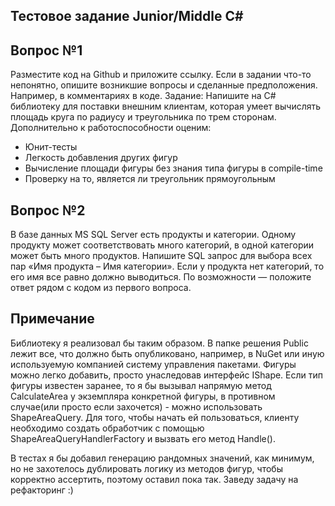 ## Тестовое задание Junior/Middle C#


## Вопрос №1

Разместите код на Github и приложите ссылку. Если в задании что-то непонятно, опишите возникшие вопросы и сделанные предположения. Например, в комментариях в коде.
Задание:
Напишите на C# библиотеку для поставки внешним клиентам, которая умеет вычислять площадь круга по радиусу и треугольника по трем сторонам. Дополнительно к работоспособности оценим:
- Юнит-тесты
- Легкость добавления других фигур
- Вычисление площади фигуры без знания типа фигуры в compile-time
- Проверку на то, является ли треугольник прямоугольным

## Вопрос №2
В базе данных MS SQL Server есть продукты и категории. Одному продукту может соответствовать много категорий, в одной категории может быть много продуктов. Напишите SQL запрос для выбора всех пар «Имя продукта – Имя категории». Если у продукта нет категорий, то его имя все равно должно выводиться.
По возможности — положите ответ рядом с кодом из первого вопроса.


## Примечание

Библиотеку я реализовал бы таким образом. В папке решения Public лежит все, что должно быть опубликовано, например, в NuGet или иную используемую компанией систему управления пакетами. 
Фигуры можно легко добавить, просто унаследовав интерфейс IShape.
Если тип фигуры известен заранее, то я бы вызывал напрямую метод CalculateArea у экземпляра конкретной фигуры, в противном случае(или просто  если захочется) - можно использовать ShapeAreaQuery.
Для того, чтобы начать ей пользоваться, клиенту необходимо создать обработчик с помощью ShapeAreaQueryHandlerFactory и вызвать его метод Handle().

В тестах я бы добавил генерацию рандомных значений, как минимум, но не захотелось дублировать логику из методов фигур, чтобы корректно ассертить, поэтому оставил пока так. Заведу задачу на рефакторинг :)